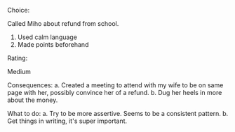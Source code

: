 Choice:

Called Miho about refund from school.
1. Used calm language
2. Made points beforehand

Rating:

Medium

Consequences:
a. Created a meeting to attend with my wife to be on same page with her, possibly convince her of a refund.
b. Dug her heels in more about the money.

What to do:
a. Try to be more assertive. Seems to be a consistent pattern.
b. Get things in writing, it's super important.